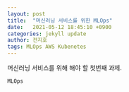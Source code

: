 ```yaml
---
layout: post
title:  "머신러닝 서비스를 위한 MLOps"
date:   2021-05-12 18:45:10 +0900
categories: jekyll update
author: 전지호
tags: MLOps AWS Kubenetes
---
```

머신러닝 서비스를 위해 해야 할 첫번째 과제.

`MLOps`
